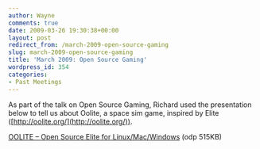 ```yaml
---
author: Wayne
comments: true
date: 2009-03-26 19:30:38+00:00
layout: post
redirect_from: /march-2009-open-source-gaming
slug: march-2009-open-source-gaming
title: 'March 2009: Open Source Gaming'
wordpress_id: 354
categories:
- Past Meetings
---
```


As part of the talk on Open Source Gaming, Richard used the presentation below to tell us about Oolite, a space sim game, inspired by Elite ([http://oolite.org/](http://oolite.org/)).

[OOLITE – Open Source Elite for Linux/Mac/Windows](http://bradlug.co.uk/wp-content/uploads/2009/07/OOLITE.odp) (odp 515KB)

